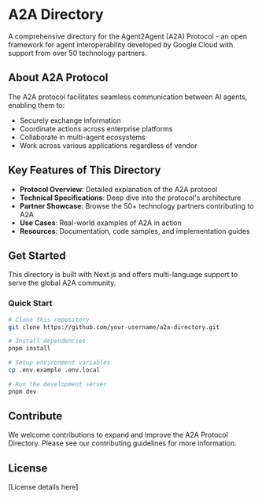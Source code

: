 # A2A Directory

A comprehensive directory for the Agent2Agent (A2A) Protocol - an open framework for agent interoperability developed by Google Cloud with support from over 50 technology partners.

## About A2A Protocol

The A2A protocol facilitates seamless communication between AI agents, enabling them to:
- Securely exchange information
- Coordinate actions across enterprise platforms
- Collaborate in multi-agent ecosystems
- Work across various applications regardless of vendor

## Key Features of This Directory

- **Protocol Overview**: Detailed explanation of the A2A protocol
- **Technical Specifications**: Deep dive into the protocol's architecture
- **Partner Showcase**: Browse the 50+ technology partners contributing to A2A
- **Use Cases**: Real-world examples of A2A in action
- **Resources**: Documentation, code samples, and implementation guides

## Get Started

This directory is built with Next.js and offers multi-language support to serve the global A2A community.

### Quick Start

```sh
# Clone this repository
git clone https://github.com/your-username/a2a-directory.git

# Install dependencies
pnpm install

# Setup environment variables
cp .env.example .env.local

# Run the development server
pnpm dev
```

## Contribute

We welcome contributions to expand and improve the A2A Protocol Directory. Please see our contributing guidelines for more information.

## License

[License details here]
